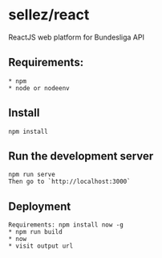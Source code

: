 # sellez/react
ReactJS web platform for Bundesliga API

## Requirements:
    * npm
    * node or nodeenv

## Install
    npm install

## Run the development server
    npm run serve
    Then go to `http://localhost:3000`

## Deployment
    Requirements: npm install now -g
    * npm run build
    * now
    * visit output url